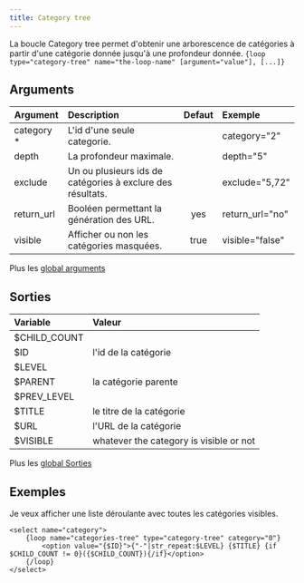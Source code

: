 ```yaml
---
title: Category tree
---
```


La boucle Category tree permet d'obtenir une arborescence de catégories à partir d'une catégorie donnée jusqu'à une profondeur donnée.
`{loop type="category-tree" name="the-loop-name" [argument="value"], [...]}`

## Arguments

| Argument   | Description                                                | Defaut | Exemple         |
|------------|:-----------------------------------------------------------|:------:|:----------------|
| category * | L'id d'une seule categorie.                                |        | category="2"    |
| depth      | La profondeur maximale.                                    |        | depth="5"       |
| exclude    | Un ou plusieurs ids de catégories à exclure des résultats. |        | exclude="5,72"  |
| return_url | Booléen permettant la génération des URL.                  |  yes   | return_url="no" |
| visible    | Afficher ou non les catégories masquées.                   |  true  | visible="false" |

Plus les [global arguments](./global_arguments)

## Sorties

| Variable     | Valeur                                  |
|:-------------|:----------------------------------------|
| $CHILD_COUNT |                                         |
| $ID          | l'id de la catégorie                    |
| $LEVEL       |                                         |
| $PARENT      | la catégorie parente                    |
| $PREV_LEVEL  |                                         |
| $TITLE       | le titre de la catégorie                |
| $URL         | l'URL de la catégorie                   |
| $VISIBLE     | whatever the category is visible or not |

Plus les [global Sorties](./global_Sorties)

## Exemples

Je veux afficher une liste déroulante avec toutes les catégories visibles.
```smarty
<select name="category">
    {loop name="categories-tree" type="category-tree" category="0"}
        <option value="{$ID}">{"-"|str_repeat:$LEVEL} {$TITLE} {if $CHILD_COUNT != 0}({$CHILD_COUNT}){/if}</option>
    {/loop}
</select>
```